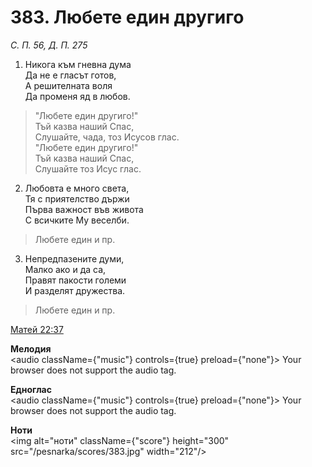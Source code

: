 # 383. Любете един другиго

_С. П. 56, Д. П. 275_

1. Никога към гневна дума  
Да не е гласът готов,  
А решителната воля  
Да променя яд в любов.  

> "Любете един другиго!"  
> Тъй казва наший Спас,  
> Слушайте, чада, тоз Исусов глас.  
> "Любете един другиго!"  
> Тъй казва наший Спас,  
> Слушайте тоз Исус глас.  

2. Любовта е много света,  
Тя с приятелство държи  
Първа важност във живота  
С всичките Му веселби.  

> Любете един и пр.  

3. Непредпазените думи,  
Малко ако и да са,  
Правят пакости големи  
И разделят дружества.  

> Любете един и пр.

[Матей 22:37](http://biblia.bg/index.php?k=40&g=22&s=37)

**Мелодия**  
<audio className={"music"} controls={true} preload={"none"}>
    <source src="/pesnarka/mp3/383.mp3" type="audio/mpeg"/>
    Your browser does not support the audio tag.
</audio>

**Едноглас**  
<audio className={"music"} controls={true} preload={"none"}>
    <source src="/pesnarka/transp/383.mp3" type="audio/mpeg"/>
    Your browser does not support the audio tag.
</audio>

**Ноти**  
<img alt="ноти" className={"score"} height="300" src="/pesnarka/scores/383.jpg" width="212"/>
